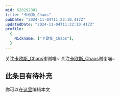 ```yaml
---
mid: 628292881
title: "卡欧斯_Chaos"
pubDate: "2024-11-04T11:22:10.417Z"
updatedDate: "2024-11-04T11:22:10.417Z"
profile:
  {
    Nickname: ["卡欧斯_Chaos"],
  }
---
```


关注[卡欧斯_Chaos](https://space.bilibili.com/628292881)谢谢喵~ 关注[卡欧斯_Chaos](https://space.bilibili.com/628292881)谢谢喵~

## 此条目有待补充
你可以在[这里](https://github.com/Yuhanawa/VTuber.ICU-Content/edit/master/v/卡欧斯_Chaos/index.md)编辑本文
